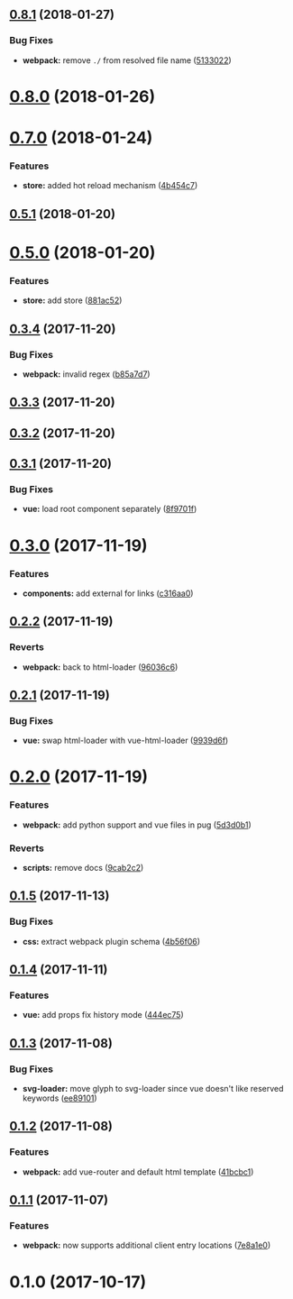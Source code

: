 <a name="0.8.1"></a>
## [0.8.1](https://github.com/Beg-in/build/compare/0.8.0...0.8.1) (2018-01-27)


### Bug Fixes

* **webpack:** remove `./` from resolved file name ([5133022](https://github.com/Beg-in/build/commit/5133022))



<a name="0.8.0"></a>
# [0.8.0](https://github.com/Beg-in/build/compare/0.7.0...0.8.0) (2018-01-26)



<a name="0.7.0"></a>
# [0.7.0](https://github.com/Beg-in/build/compare/0.5.1...0.7.0) (2018-01-24)


### Features

* **store:** added hot reload mechanism ([4b454c7](https://github.com/Beg-in/build/commit/4b454c7))



<a name="0.5.1"></a>
## [0.5.1](https://github.com/Beg-in/build/compare/0.5.0...0.5.1) (2018-01-20)



<a name="0.5.0"></a>
# [0.5.0](https://github.com/Beg-in/build/compare/0.3.4...0.5.0) (2018-01-20)


### Features

* **store:** add store ([881ac52](https://github.com/Beg-in/build/commit/881ac52))



<a name="0.3.4"></a>
## [0.3.4](https://github.com/Beg-in/build/compare/0.3.3...0.3.4) (2017-11-20)


### Bug Fixes

* **webpack:** invalid regex ([b85a7d7](https://github.com/Beg-in/build/commit/b85a7d7))



<a name="0.3.3"></a>
## [0.3.3](https://github.com/Beg-in/build/compare/0.3.2...0.3.3) (2017-11-20)



<a name="0.3.2"></a>
## [0.3.2](https://github.com/Beg-in/build/compare/0.3.1...0.3.2) (2017-11-20)



<a name="0.3.1"></a>
## [0.3.1](https://github.com/Beg-in/build/compare/0.3.0...0.3.1) (2017-11-20)


### Bug Fixes

* **vue:** load root component separately ([8f9701f](https://github.com/Beg-in/build/commit/8f9701f))



<a name="0.3.0"></a>
# [0.3.0](https://github.com/Beg-in/build/compare/0.2.2...0.3.0) (2017-11-19)


### Features

* **components:** add external for links ([c316aa0](https://github.com/Beg-in/build/commit/c316aa0))



<a name="0.2.2"></a>
## [0.2.2](https://github.com/Beg-in/build/compare/0.2.1...0.2.2) (2017-11-19)


### Reverts

* **webpack:** back to html-loader ([96036c6](https://github.com/Beg-in/build/commit/96036c6))



<a name="0.2.1"></a>
## [0.2.1](https://github.com/Beg-in/build/compare/0.2.0...0.2.1) (2017-11-19)


### Bug Fixes

* **vue:** swap html-loader with vue-html-loader ([9939d6f](https://github.com/Beg-in/build/commit/9939d6f))



<a name="0.2.0"></a>
# [0.2.0](https://github.com/Beg-in/build/compare/0.1.5...0.2.0) (2017-11-19)


### Features

* **webpack:** add python support and vue files in pug ([5d3d0b1](https://github.com/Beg-in/build/commit/5d3d0b1))


### Reverts

* **scripts:** remove docs ([9cab2c2](https://github.com/Beg-in/build/commit/9cab2c2))



<a name="0.1.5"></a>
## [0.1.5](https://github.com/Beg-in/build/compare/0.1.4...0.1.5) (2017-11-13)


### Bug Fixes

* **css:** extract webpack plugin schema ([4b56f06](https://github.com/Beg-in/build/commit/4b56f06))



<a name="0.1.4"></a>
## [0.1.4](https://github.com/Beg-in/build/compare/0.1.3...0.1.4) (2017-11-11)


### Features

* **vue:** add props fix history mode ([444ec75](https://github.com/Beg-in/build/commit/444ec75))



<a name="0.1.3"></a>
## [0.1.3](https://github.com/Beg-in/build/compare/0.1.2...0.1.3) (2017-11-08)


### Bug Fixes

* **svg-loader:** move glyph to svg-loader since vue doesn't like reserved keywords ([ee89101](https://github.com/Beg-in/build/commit/ee89101))



<a name="0.1.2"></a>
## [0.1.2](https://github.com/Beg-in/build/compare/0.1.1...0.1.2) (2017-11-08)


### Features

* **webpack:** add vue-router and default html template ([41bcbc1](https://github.com/Beg-in/build/commit/41bcbc1))



<a name="0.1.1"></a>
## [0.1.1](https://github.com/Beg-in/build/compare/0.1.0...0.1.1) (2017-11-07)


### Features

* **webpack:** now supports additional client entry locations ([7e8a1e0](https://github.com/Beg-in/build/commit/7e8a1e0))



<a name="0.1.0"></a>
# 0.1.0 (2017-10-17)



